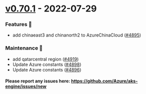 
<a name="v0.70.1"></a>
# [v0.70.1] - 2022-07-29
### Features 🌈
- add chinaeast3 and chinanorth2 to AzureChinaCloud ([#4895](https://github.com/Azure/aks-engine/issues/4895))

### Maintenance 🔧
- add qatarcentral region ([#4919](https://github.com/Azure/aks-engine/issues/4919))
- Update Azure constants ([#4898](https://github.com/Azure/aks-engine/issues/4898))
- Update Azure constants ([#4896](https://github.com/Azure/aks-engine/issues/4896))

#### Please report any issues here: https://github.com/Azure/aks-engine/issues/new
[Unreleased]: https://github.com/Azure/aks-engine/compare/v0.70.1...HEAD
[v0.70.1]: https://github.com/Azure/aks-engine/compare/v0.70.0...v0.70.1
